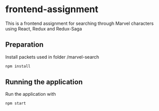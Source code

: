 # frontend-assignment
This is a frontend assignment for searching through Marvel characters using React, Redux and Redux-Saga

## Preparation

Install packets used in folder /marvel-search

```bash
npm install
```

## Running the application

Run the application with

```bash
npm start
```
